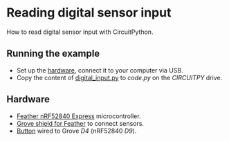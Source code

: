 # Reading digital sensor input
How to read digital sensor input with CircuitPython.

## Running the example
* Set up the [hardware](#Hardware), connect it to your computer via USB.
* Copy the content of [digital_input.py](digital_input.py) to _code.py_ on the _CIRCUITPY_ drive.

## Hardware
* [Feather nRF52840 Express](https://github.com/fhnw-imvs/fhnw-idb/wiki/Feather-nRF52840-Express) microcontroller.
* [Grove shield for Feather](https://github.com/fhnw-imvs/fhnw-idb/wiki/Grove-Adapters#grove-shield-for-feather) to connect sensors.
* [Button](https://github.com/fhnw-imvs/fhnw-idb/wiki/Grove-Sensors#button) wired to Grove _D4_ (nRF52840 _D9_).
